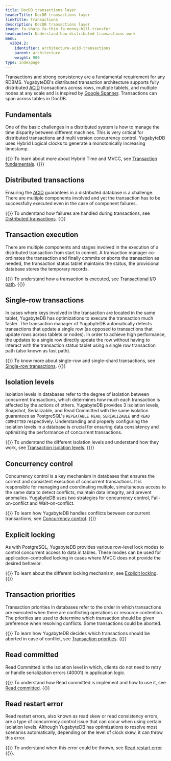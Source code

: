 ```yaml
---
title: DocDB transactions layer
headerTitle: DocDB transactions layer
linkTitle: Transactions
description: DocDB transactions layer
image: fa-sharp fa-thin fa-money-bill-transfer
headcontent: Understand how distributed transactions work
menu:
  v2024.2:
    identifier: architecture-acid-transactions
    parent: architecture
    weight: 900
type: indexpage
---
```


Transactions and strong consistency are a fundamental requirement for any RDBMS. YugabyteDB's distributed transaction architecture supports fully distributed [ACID](../key-concepts#acid) transactions across rows, multiple tablets, and multiple nodes at any scale and is inspired by [Google Spanner](https://research.google.com/archive/spanner-osdi2012.pdf"). Transactions can span across tables in DocDB.

## Fundamentals

One of the basic challenges in a distributed system is how to manage the time disparity between different machines. This is very critical for distributed transactions and multi version concurrency control. YugabyteDB uses Hybrid Logical clocks to generate a monotonically increasing timestamp.

{{<lead link="transactions-overview/">}}
To learn about more about Hybrid Time and MVCC, see [Transaction fundamentals](transactions-overview/).
{{</lead>}}

## Distributed transactions

Ensuring the [ACID](../key-concepts/#acid) guarantees in a distributed database is a challenge. There are multiple components involved and yet the transaction has to be successfully executed even in the case of component failures.

{{<lead link="distributed-txns/">}}
To understand how failures are handled during transactions, see [Distributed transactions](distributed-txns/).
{{</lead>}}

## Transaction execution

There are multiple components and stages involved in the execution of a distributed transaction from start to commit. A transaction manager co-ordinates the transaction and finally commits or aborts the transaction as needed, the transaction status tablet maintains the status, the provisional database stores the temporary records.

{{<lead link="transactional-io-path/">}}
To understand how a transaction is executed, see [Transactional I/O path](transactional-io-path/).
{{</lead>}}

## Single-row transactions

In cases where keys involved in the transaction are located in the same tablet, YugabyteDB has optimizations to execute the transaction much faster. The transaction manager of YugabyteDB automatically detects transactions that update a single row (as opposed to transactions that update rows across tablets or nodes). In order to achieve high performance, the updates to a single row directly update the row without having to interact with the transaction status tablet using a single row transaction path (also known as fast path).

{{<lead link="single-row-transactions/">}}
To know more about single-row and single-shard transactions, see [Single-row transactions](single-row-transactions/).
{{</lead>}}

## Isolation levels

Isolation levels in databases refer to the degree of isolation between concurrent transactions, which determines how much each transaction is affected by the actions of others. YugabyteDB provides 3 isolation levels, Snapshot, Serializable, and Read Committed with the same isolation guarantees as PostgreSQL's `REPEATABLE READ`, `SERIALIZABLE` and `READ COMMITTED` respectively. Understanding and properly configuring the isolation levels in a database is crucial for ensuring data consistency and optimizing the performance of concurrent transactions.

{{<lead link="isolation-levels/">}}
To understand the different isolation levels and understand how they work, see [Transaction isolation levels](isolation-levels/).
{{</lead>}}

## Concurrency control

Concurrency control is a key mechanism in databases that ensures the correct and consistent execution of concurrent transactions. It is responsible for managing and coordinating multiple, simultaneous access to the same data to detect conflicts, maintain data integrity, and prevent anomalies. YugabyteDB uses two strategies for concurrency control, Fail-on-conflict and Wait-on-conflict.

{{<lead link="concurrency-control/">}}
To learn how YugabyteDB handles conflicts between concurrent transactions, see [Concurrency control](concurrency-control/).
{{</lead>}}

## Explicit locking

As with PostgreSQL, YugabyteDB provides various row-level lock modes to control concurrent access to data in tables. These modes can be used for application-controlled locking in cases where MVCC does not provide the desired behavior.

{{<lead link="../../explore/transactions/explicit-locking">}}
To learn about the different locking mechanism, see [Explicit locking](../../explore/transactions/explicit-locking).
{{</lead>}}

## Transaction priorities

Transaction priorities in databases refer to the order in which transactions are executed when there are conflicting operations or resource contention. The priorities are used to determine which transaction should be given preference when resolving conflicts. Some transactions could be aborted.

{{<lead link="transaction-priorities/">}}
To learn how YugabyteDB decides which transactions should be aborted in case of conflict, see [Transaction priorities](transaction-priorities/).
{{</lead>}}

## Read committed

Read Committed is the isolation level in which, clients do not need to retry or handle serialization errors (40001) in application logic.

{{<lead link="read-committed/">}}
To understand how Read committed is implement and how to use it, see [Read committed](read-committed/).
{{</lead>}}

## Read restart error

Read restart errors, also known as read skew or read consistency errors, are a type of concurrency control issue that can occur when using certain isolation levels. Although YugabyteDB has optimizations to resolve most scenarios automatically, depending on the level of clock skew, it can throw this error.

{{<lead link="read-restart-error/">}}
To understand when this error could be thrown, see [Read restart error](read-restart-error/)
{{</lead>}}.
